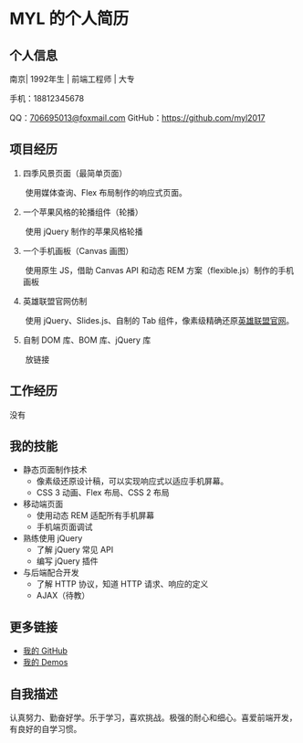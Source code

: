 # MYL 的个人简历



## 个人信息

南京| 1992年生 | 前端工程师 | 大专

手机：18812345678

QQ：706695013@foxmail.com
GitHub：https://github.com/myl2017



## 项目经历

1. 四季风景页面（最简单页面）

   ​	使用媒体查询、Flex 布局制作的响应式页面。

2. 一个苹果风格的轮播组件（轮播）

   ​	使用 jQuery 制作的苹果风格轮播

3. 一个手机画板（Canvas 画图）

   ​	使用原生 JS，借助 Canvas API 和动态 REM 方案（flexible.js）制作的手机画板

4. 英雄联盟官网仿制

   ​	使用 jQuery、Slides.js、自制的 Tab 组件，像素级精确还原[英雄联盟官网](https://github.com/frankfang)。

5. 自制 DOM 库、BOM 库、jQuery 库

   ​	放链接

## 工作经历

没有



## 我的技能

- 静态页面制作技术
  - 像素级还原设计稿，可以实现响应式以适应手机屏幕。
  - CSS 3 动画、Flex 布局、CSS 2 布局
- 移动端页面
  - 使用动态 REM 适配所有手机屏幕
  - 手机端页面调试
- 熟练使用 jQuery
  - 了解 jQuery 常见 API 
  - 编写 jQuery 插件
- 与后端配合开发
  - 了解 HTTP 协议，知道 HTTP 请求、响应的定义
  - AJAX（待教）



## 更多链接

- [我的 GitHub](https://github.com/myl2017)
- [我的 Demos](https://myl2017.github.io/git-demo/)



## 自我描述

认真努力、勤奋好学。乐于学习，喜欢挑战。极强的耐心和细心。喜爱前端开发，有良好的自学习惯。


